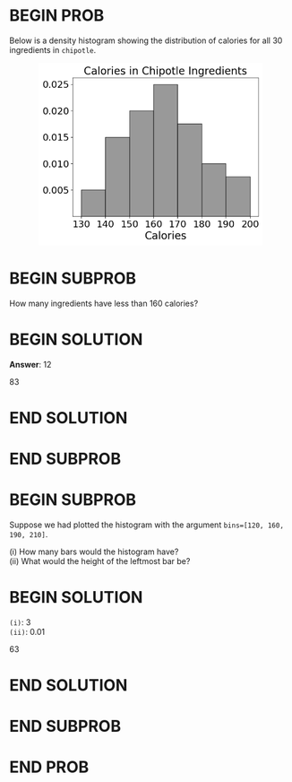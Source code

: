 # BEGIN PROB

Below is a density histogram showing the distribution of calories for
all 30 ingredients in `chipotle`.

<center><img src="https://raw.githubusercontent.com/dsc-courses/practice.dsc10.com/refs/heads/master/assets/images/fa25-quizzes/hist.png" width=400></center>

# BEGIN SUBPROB

How many ingredients have less than 160 calories?

# BEGIN SOLUTION

**Answer**: 12

<average>83</average>

# END SOLUTION

# END SUBPROB

# BEGIN SUBPROB

Suppose we had plotted the histogram with the argument `bins=[120, 160, 190, 210]`.

(i) How many bars would the histogram have? \
(ii) What would the height of the leftmost bar be?

# BEGIN SOLUTION
`(i)`: 3 \
`(ii)`: 0.01

<average>63</average>

# END SOLUTION

# END SUBPROB

# END PROB